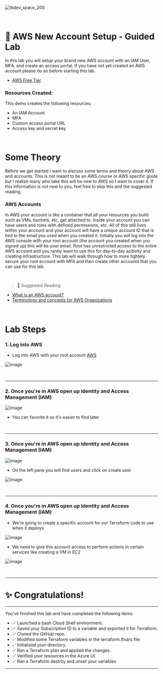 ![tkdev_space_200](https://github.com/user-attachments/assets/31af05be-97b5-4d4e-82ef-4f23203eb7ac)

<br>


# 🧪 AWS New Account Setup - Guided Lab

In this lab you will setup your brand new AWS account with an IAM User, MFA, and create an access portal. If you have not yet created an AWS account please do so before starting this lab.

- [AWS Free Tier](https://aws.amazon.com/free/)

### Resources Created:
This demo creates the following resources:

- An IAM Account
- MFA 
- Custom access portal URL
- Access key and secret key

<br>

# Some Theory

Before we get started I want to discuss some terms and theory about AWS and accounts. This is not meant to be an AWS course or AWS specific guide but I realize many who take this will be new to AWS so I want to cover it. If this information is not new to you, feel free to skip this and the suggested reading.

### AWS Accounts

In AWS your account is like a container that all your resources you build such as VMs, buckets, etc, get attached to. Inside your account you can have users and roles with defined permissions, etc. All of this still lives within your account and your account will have a unique account ID that is tied to the email you used when you created it. Initially you will log into the AWS console with your root account (the account you created when you signed up) this will be your email. Root has unrestricted access to the entire AWS account and you rarely want to use this for day-to-day acitivity and creating infrastructure. This lab will walk through how to more tightely secure your root account with MFA and then create other accounts that you can use for this lab.

<br>



> 📖 Suggested Reading:
- [What is an AWS account?](https://docs.aws.amazon.com/accounts/latest/reference/accounts-welcome.html)
- [Terminology and concepts for AWS Organizations](https://docs.aws.amazon.com/organizations/latest/userguide/orgs_getting-started_concepts.html)

<br>

# Lab Steps

### 1. Log into AWS

- Log into AWS with your root account [AWS](https://aws.amazon.com/)

![image](https://github.com/user-attachments/assets/464af956-2c61-487d-bbef-acce4a9378f0)

<br>

***

### 2. Once you're in AWS open up Identity and Access Management (IAM)

![image](https://github.com/user-attachments/assets/27f8a292-70a5-4475-9628-fd0c0ddda89c)

- You can favorite it so it's easier to find later

<br>

***

### 3. Once you're in AWS open up Identity and Access Management (IAM)

![image](https://github.com/user-attachments/assets/27f8a292-70a5-4475-9628-fd0c0ddda89c)

- On the left pane you will find users and click on create user

![image](https://github.com/user-attachments/assets/42972e56-3d4e-4202-b972-f2f3cbb6c65d)

<br>

***

### 4. Once you're in AWS open up Identity and Access Management (IAM)


- We're going to create a specific account for our Terraform code to use when it deploys

![image](https://github.com/user-attachments/assets/2b4e63bd-523b-45e9-aeb0-68e2e8ce05a5)

- We need to give this account access to perform actions in certain services like creating a VM in EC2

![image](https://github.com/user-attachments/assets/fa52a954-38fd-47f6-8cc8-c92c82a55e6b)


<br>

***








# ✨ Congratulations!

***

You've finished this lab and have completed the following items:
- ✅ Launched a bash Cloud Shell environment.
- ✅ Saved your Subscription ID to a variable and exported it for Terraform.
- ✅ Cloned the GitHub repo.
- ✅ Modified some Terraform variables in the terraform.tfvars file.
- ✅ Initialized your directory.
- ✅ Ran a Terraform plan and applied the changes.
- ✅ Verified your resources in the Azure UI.
- ✅ Ran a Terraform destroy and unset your variables

***

